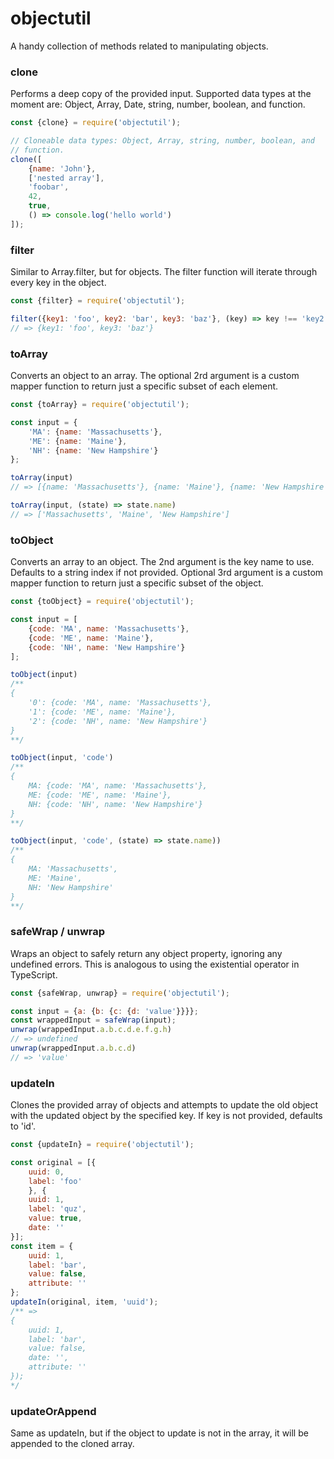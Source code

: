 # objectutil

A handy collection of methods related to manipulating objects.

### clone
Performs a deep copy of the provided input. Supported data types at the moment are: Object, Array, Date, string, number, boolean, and function.
```javascript
const {clone} = require('objectutil');

// Cloneable data types: Object, Array, string, number, boolean, and
// function.
clone([
    {name: 'John'},
    ['nested array'],
    'foobar',
    42,
    true,
    () => console.log('hello world')
]);
```

### filter
Similar to Array.filter, but for objects. The filter function will iterate through every key in the object.
```javascript
const {filter} = require('objectutil');

filter({key1: 'foo', key2: 'bar', key3: 'baz'}, (key) => key !== 'key2');
// => {key1: 'foo', key3: 'baz'}
```

### toArray
Converts an object to an array. The optional 2rd argument is a custom mapper function to return just a specific subset of each element.
```javascript
const {toArray} = require('objectutil');

const input = {
    'MA': {name: 'Massachusetts'},
    'ME': {name: 'Maine'},
    'NH': {name: 'New Hampshire'}
};

toArray(input)
// => [{name: 'Massachusetts'}, {name: 'Maine'}, {name: 'New Hampshire'}]

toArray(input, (state) => state.name)
// => ['Massachusetts', 'Maine', 'New Hampshire']
```

### toObject
Converts an array to an object. The 2nd argument is the key name to use. Defaults to a string index if not provided. Optional 3rd argument is a custom mapper function to return just a specific subset of the object.
```javascript
const {toObject} = require('objectutil');

const input = [
    {code: 'MA', name: 'Massachusetts'},
    {code: 'ME', name: 'Maine'},
    {code: 'NH', name: 'New Hampshire'}
];

toObject(input)
/**
{
    '0': {code: 'MA', name: 'Massachusetts'},
    '1': {code: 'ME', name: 'Maine'},
    '2': {code: 'NH', name: 'New Hampshire'}
}
**/

toObject(input, 'code')
/**
{
    MA: {code: 'MA', name: 'Massachusetts'},
    ME: {code: 'ME', name: 'Maine'},
    NH: {code: 'NH', name: 'New Hampshire'}
}
**/

toObject(input, 'code', (state) => state.name))
/**
{
    MA: 'Massachusetts',
    ME: 'Maine',
    NH: 'New Hampshire'
}
**/
```

### safeWrap / unwrap
Wraps an object to safely return any object property, ignoring any undefined errors. This is analogous to using the existential operator in TypeScript.
```javascript
const {safeWrap, unwrap} = require('objectutil');

const input = {a: {b: {c: {d: 'value'}}}};
const wrappedInput = safeWrap(input);
unwrap(wrappedInput.a.b.c.d.e.f.g.h)
// => undefined
unwrap(wrappedInput.a.b.c.d)
// => 'value'

```

### updateIn
Clones the provided array of objects and attempts to update the old object with the updated object by the specified key. If key is not provided, defaults to 'id'.
```javascript
const {updateIn} = require('objectutil');

const original = [{
    uuid: 0,
    label: 'foo'
    }, {
    uuid: 1,
    label: 'quz',
    value: true,
    date: ''
}];
const item = {
    uuid: 1,
    label: 'bar',
    value: false,
    attribute: ''
};
updateIn(original, item, 'uuid');
/** =>
{
    uuid: 1,
    label: 'bar',
    value: false,
    date: '',
    attribute: ''
});
*/
```

### updateOrAppend
Same as updateIn, but if the object to update is not in the array, it will be appended to the cloned array.
